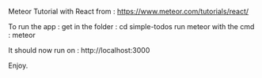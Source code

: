 Meteor Tutorial with React from : https://www.meteor.com/tutorials/react/ 

To run the app : 
get in the folder : cd simple-todos
run meteor with the cmd : meteor

It should now run on : http://localhost:3000 

Enjoy. 
